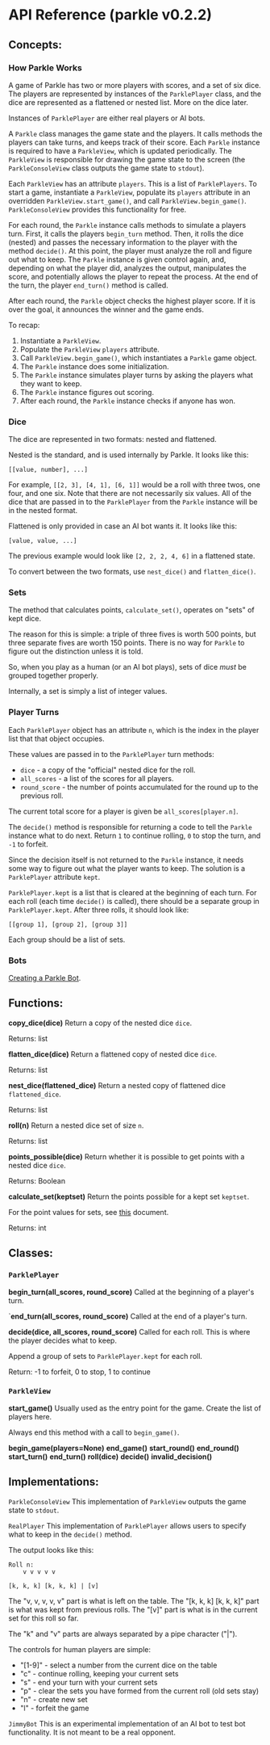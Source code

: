 API Reference (parkle v0.2.2)
=============================

Concepts:
---------

### How Parkle Works
A game of Parkle has two or more players with scores, and a set of six dice.
The players are represented by instances of the `ParklePlayer` class, and
the dice are represented as a flattened or nested list. More on the dice
later.

Instances of `ParklePlayer` are either real players or AI bots.

A `Parkle` class manages the game state and the players. It calls methods
the players can take turns, and keeps track of their score. Each `Parkle`
instance is required to have a `ParkleView`, which is updated periodically.
The `ParkleView` is responsible for drawing the game state to the screen
(the `ParkleConsoleView` class outputs the game state to `stdout`).

Each `ParkleView` has an attribute `players`. This is a list of `ParklePlayers`.
To start a game, instantiate a `ParkleView`, populate its `players` attribute
in an overridden `ParkleView.start_game()`, and call `ParkleView.begin_game()`.
`ParkleConsoleView` provides this functionality for free.

For each round, the `Parkle` instance calls methods to simulate a players
turn. First, it calls the players `begin_turn` method. Then, it rolls the
dice (nested) and passes the necessary information to the player with the
method `decide()`. At this point, the player must analyze the
roll and figure out what to keep. The `Parkle` instance is given control
again, and, depending on what the player did, analyzes the output, manipulates
the score, and potentially allows the player to repeat the process. At the
end of the turn, the player `end_turn()` method is called.

After each round, the `Parkle` object checks the highest player score. If
it is over the goal, it announces the winner and the game ends.

To recap:
1) Instantiate a `ParkleView`.
2) Populate the `ParkleView` `players` attribute.
3) Call `ParkleView.begin_game()`, which instantiates a `Parkle` game object.
4) The `Parkle` instance does some initialization.
5) The `Parkle` instance simulates player turns by asking the players
   what they want to keep.
6) The `Parkle` instance figures out scoring.
7) After each round, the `Parkle` instance checks if anyone has won.


### Dice
The dice are represented in two formats: nested and flattened.

Nested is the standard, and is used internally by Parkle. It looks like
this:

    [[value, number], ...]

For example, `[[2, 3], [4, 1], [6, 1]]` would be a roll with three twos,
one four, and one six. Note that there are not necessarily six values.
All of the dice that are passed in to the `ParklePlayer` from the
`Parkle` instance will be in the nested format.

Flattened is only provided in case an AI bot wants it. It looks like
this:
    
    [value, value, ...]

The previous example would look like `[2, 2, 2, 4, 6]` in a flattened state.

To convert between the two formats, use `nest_dice()` and `flatten_dice()`.

### Sets

The method that calculates points, `calculate_set()`, operates
on "sets" of kept dice.

The reason for this is simple: a triple of three fives is worth
500 points, but three separate fives are worth 150 points. There
is no way for `Parkle` to figure out the distinction unless
it is told.

So, when you play as a human (or an AI bot plays), sets of dice
*must* be grouped together properly.

Internally, a set is simply a list of integer values.

### Player Turns

Each `ParklePlayer` object has an attribute `n`, which is the index
in the player list that that object occupies.

These values are passed in to the `ParklePlayer` turn methods:

- `dice` - a copy of the "official" nested dice for the roll.
- `all_scores` - a list of the scores for all players.
- `round_score` - the number of points accumulated for the round up to the
  previous roll.

The current total score for a player is given be `all_scores[player.n]`.

The `decide()` method is responsible for returning a code to tell
the `Parkle` instance what to do next. Return `1` to continue rolling,
`0` to stop the turn, and `-1` to forfeit.

Since the decision itself is not returned to the `Parkle` instance,
it needs some way to figure out what the player wants to keep. The
solution is a `ParklePlayer` attribute `kept`.

`ParklePlayer.kept` is a list that is cleared at the beginning of each
turn. For each roll (each time `decide()` is called), there should
be a separate group in `ParklePlayer.kept`. After three rolls, it should
look like:

    [[group 1], [group 2], [group 3]]

Each group should be a list of sets.

### Bots

[Creating a Parkle Bot](http://www.github.com/bradzeis/parkle/master/docs/bots.md).

Functions:
----------
**copy_dice(**dice**)**
Return a copy of the nested dice `dice`.

Returns: list

**flatten_dice(**dice**)**
Return a flattened copy of nested dice `dice`.

Returns: list

**nest_dice(**flattened_dice**)**
Return a nested copy of flattened dice `flattened_dice`.

Returns: list

**roll(**n**)**
Return a nested dice set of size `n`.

Returns: list

**points_possible(**dice**)**
Return whether it is possible to get points with a nested dice `dice`.

Returns: Boolean

**calculate_set(**keptset**)**
Return the points possible for a kept set `keptset`.

For the point values for sets, see [this](http://www.github.com/bradzeis/parkle/master/docs/rules.md) document.

Returns: int

Classes:
--------

### `ParklePlayer`
**begin_turn(**all_scores, round_score**)**
Called at the beginning of a player's turn.

`**end_turn(**all_scores, round_score**)**
Called at the end of a player's turn.

**decide(**dice, all_scores, round_score**)**
Called for each roll. This is where the player decides what to keep.

Append a group of sets to `ParklePlayer.kept` for each roll.

Return: -1 to forfeit, 0 to stop, 1 to continue

### `ParkleView`
**start_game()**
Usually used as the entry point for the game. Create the
list of players here.

Always end this method with a call to `begin_game()`.

**begin_game(**players=None**)**
**end_game()**
**start_round()**
**end_round()**
**start_turn()**
**end_turn()**
**roll(**dice**)**
**decide()**
**invalid_decision()**

Implementations:
----------------
`ParkleConsoleView`
This implementation of `ParkleView` outputs the game state to `stdout`.

`RealPlayer`
This implementation of `ParklePlayer` allows users to specify what to
keep in the `decide()` method.

The output looks like this:

    Roll n:
        v v v v v

    [k, k, k] [k, k, k] | [v]

The "v, v, v, v, v" part is what is left on the table.
The "[k, k, k] [k, k, k]" part is what was kept from previous rolls.
The "[v]" part is what is in the current set for this roll so far.

The "k" and "v" parts are always separated by a pipe character ("|").

The controls for human players are simple:

- "[1-9]" - select a number from the current dice on the table
- "c" - continue rolling, keeping your current sets
- "s" - end your turn with your current sets
- "p" - clear the sets you have formed from the current roll (old sets stay)
- "n" - create new set
- "l" - forfeit the game

`JimmyBot`
This is an experimental implementation of an AI bot to test bot functionality.
It is not meant to be a real opponent.

